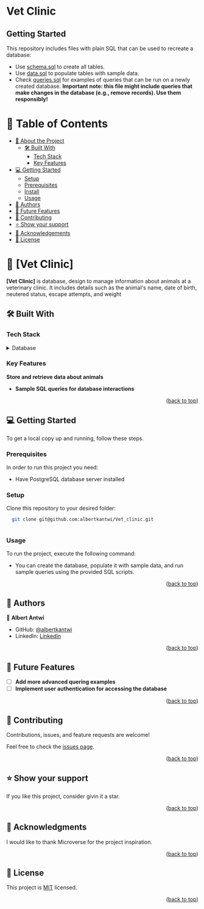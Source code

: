 # Vet Clinic


## Getting Started

This repository includes files with plain SQL that can be used to recreate a database:

- Use [schema.sql](./schema.sql) to create all tables.
- Use [data.sql](./data.sql) to populate tables with sample data.
- Check [queries.sql](./queries.sql) for examples of queries that can be run on a newly created database. **Important note: this file might include queries that make changes in the database (e.g., remove records). Use them responsibly!**

<a name="readme-top"></a>


# 📗 Table of Contents

- [📖 About the Project](#about-project)
  - [🛠 Built With](#built-with)
    - [Tech Stack](#tech-stack)
    - [Key Features](#key-features)
- [💻 Getting Started](#getting-started)
  - [Setup](#setup)
  - [Prerequisites](#prerequisites)
  - [Install](#install)
  - [Usage](#usage)
- [👥 Authors](#authors)
- [🔭 Future Features](#future-features)
- [🤝 Contributing](#contributing)
- [⭐️ Show your support](#support)
- [🙏 Acknowledgements](#acknowledgements)
- [📝 License](#license)


# 📖 [Vet Clinic] <a name="about-project"></a>


**[Vet Clinic]** is database, design to manage information about animals at a veterinary clinic. It includes details such as the animal's name, date of birth, neutered status, escape attempts, and weight

## 🛠 Built With <a name="built-with"></a>

### Tech Stack <a name="tech-stack"></a>


<details>
<summary>Database</summary>
  <ul>
    <li><a href="https://www.postgresql.org/">PostgreSQL</a></li>
  </ul>
</details>


### Key Features <a name="key-features"></a>



**Store and retrieve data about animals**
- **Sample SQL queries for database interactions**


<p align="right">(<a href="#readme-top">back to top</a>)</p>


## 💻 Getting Started <a name="getting-started"></a>



To get a local copy up and running, follow these steps.

### Prerequisites

In order to run this project you need:

- Have PostgreSQL database server installed

### Setup

Clone this repository to your desired folder:

```sh
  git clone git@github.com:albertkantwi/Vet_clinic.git



```

### Usage

To run the project, execute the following command:

- You can create the database, populate it with sample data, and run sample queries using the provided SQL scripts.



<p align="right">(<a href="#readme-top">back to top</a>)</p>


## 👥 Authors <a name="authors"></a>


👤 **Albert Antwi**

- GitHub: [@albertkantwi](https://github.com/albertkantwi)
- LinkedIn: [LinkedIn](https://www.linkedin.com/in/albertkantwi)


<p align="right">(<a href="#readme-top">back to top</a>)</p>


## 🔭 Future Features <a name="future-features"></a>

- [ ]  **Add more advanced quering examples**
- [ ] **Implement user authentication for accessing the database**

<p align="right">(<a href="#readme-top">back to top</a>)</p>


## 🤝 Contributing <a name="contributing"></a>

Contributions, issues, and feature requests are welcome!

Feel free to check the [issues page](https://github.com/albertkantwi/Vet_clinic/issues).

<p align="right">(<a href="#readme-top">back to top</a>)</p>

## ⭐️ Show your support <a name="support"></a>

If you like this project, consider givin it a star.

<p align="right">(<a href="#readme-top">back to top</a>)</p>


## 🙏 Acknowledgments <a name="acknowledgements"></a>

I would like to thank Microverse for the project inspiration.

<p align="right">(<a href="#readme-top">back to top</a>)</p>


## 📝 License <a name="license"></a>

This project is [MIT](./LICENSE) licensed.

<p align="right">(<a href="#readme-top">back to top</a>)</p>